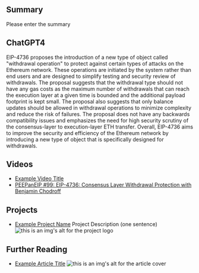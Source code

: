 ## Summary

Please enter the summary

## ChatGPT4

EIP-4736 proposes the introduction of a new type of object called "withdrawal operation" to protect against certain types of attacks on the Ethereum network. These operations are initiated by the system rather than end users and are designed to simplify testing and security review of withdrawals. The proposal suggests that the withdrawal type should not have any gas costs as the maximum number of withdrawals that can reach the execution layer at a given time is bounded and the additional payload footprint is kept small. The proposal also suggests that only balance updates should be allowed in withdrawal operations to minimize complexity and reduce the risk of failures. The proposal does not have any backwards compatibility issues and emphasizes the need for high security scrutiny of the consensus-layer to execution-layer ETH transfer. Overall, EIP-4736 aims to improve the security and efficiency of the Ethereum network by introducing a new type of object that is specifically designed for withdrawals.

## Videos

- [Example Video Title](https://www.youtube.com/watch?v=TDGq4aeevgY)
- [PEEPanEIP #99: EIP-4736: Consensus Layer Withdrawal Protection with Benjamin Chodroff](https://www.youtube.com/watch?v=C8rxSljl2PM&list=PL4cwHXAawZxqu0PKKyMzG_3BJV_xZTi1F&index=14)

## Projects

- [Example Project Name](https://xxxx.xxx/xxxxx) Project Description (one sentence) ![this is an img's alt for the project logo](https://xxxx.xxx/project-logo.xxx)

## Further Reading

- [Example Article Title](https://xxxx.xxx/xxxxx) ![this is an img's alt for the article cover](https://xxxx.xxx/article-cover.xxx)
